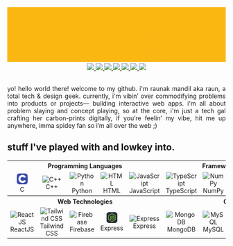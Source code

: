 <img src="https://github.com/raunnieo/raunnieo/blob/main/raunnieo.gif" alt="“hey, its raun here, welcome to my github” " title="“hey, its raun here, welcome to my github” "/>
<div align="justify">
<div align="center">
  <a href="https://www.linkedin.com/in/raunakmandil">
  <img src="https://img.shields.io/badge/Linkedin-%230d1117.svg?style=for-the-badge&logo=Linkedin&logoColor=%231DA1F2">
  </a>
  <a href="https://leetcode.com/u/raunnieo/">
  <img src="https://img.shields.io/badge/LeetCode-%230d1117?style=for-the-badge&logo=LeetCode&logoColor=FFA116">
  </a>
  <a href="https://auth.geeksforgeeks.org/user/raunnieo">
  <img src="https://img.shields.io/badge/GeeksforGeeks-%230d1117?style=for-the-badge&logo=geeksforgeeks&logoColor=298D46">
  </a>
  <a href="https://www.instagram.com/raunnieo">
  <img src="https://img.shields.io/badge/Instagram-%230d1117.svg?style=for-the-badge&logo=Instagram&logoColor=%23E4405F">
  </a>
  <a href="https://www.youtube.com/@raunnieo">
  <img src="https://img.shields.io/badge/YouTube-%230d1117?style=for-the-badge&logo=youtube&logoColor=FF0000">
  </a>
  <a href="mailto:raunak.raagee@gmail.com">
  <img src="https://img.shields.io/badge/Email-%230d1117?style=for-the-badge&logo=gmail&logoColor=D14836">
  </a>
  <a href="https://www.duolingo.com/profile/raunnieo">
  <img src="https://img.shields.io/badge/Duolingo-%230d1117?style=for-the-badge&logo=duolingo&logoColor=58CC02">
  </a>
  </div>
  <br>

  yo! hello world there! welcome to my github. i'm raunak mandil aka raun, a total tech & design geek. currently, i'm vibin’ over commodifying problems into products or projects— building interactive web apps. i'm all about problem slaying and concept playing, so at the core, i'm just a tech gal crafting her carbon-prints digitally, if you’re feelin’ my vibe, hit me up anywhere, imma spidey fan so i’m all over the web ;)  

## stuff I've played with and lowkey into.

<table align = center>
  <!-- Programming Languages -->
  <tr>
    <th colspan="5" align="center">Programming Languages</th>
    <th colspan="5" align="center">Frameworks and Libraries</th>
  </tr>
  <tr>
    <td align="center" width="25">
      <img src="https://github.com/tandpfun/skill-icons/blob/main/icons/C.svg" alt="C++" width="25" height="25" />
      <br>C
    </td>
    <td align="center" width="25">
      <img src="https://techstack-generator.vercel.app/cpp-icon.svg" alt="C++" width="25" height="25" />
      <br>C++
    </td>
    <td align="center" width="25">
      <img src="https://techstack-generator.vercel.app/python-icon.svg" alt="Python" width="25" height="25" />
      <br>Python
    </td>
    <td align="center" width="25">
      <img src="https://skillicons.dev/icons?i=html" alt="HTML" width="25" height="25" />
      <br>HTML
    </td>
    <td align="center" width="25">
      <img src="https://skillicons.dev/icons?i=javascript" alt="JavaScript" width="25" height="25" />
      <br>JavaScript
    </td>
    <td align="center" width="25">
      <img src="https://skillicons.dev/icons?i=typescript" alt="TypeScript" width="25" height="25" />
      <br>TypeScript
    </td>
        <td align="center" width="25">
      <img src="https://github.com/marwin1991/profile-technology-icons/assets/76012086/4ec200c2-acdf-4c42-b419-cd49cba3d09f" alt="NumPy" width="25" height="25" />
      <br>NumPy
    </td>
    <td align="center" width="25">
      <img src="https://github.com/marwin1991/profile-technology-icons/assets/76012086/24b02d77-2f28-43c7-b5d6-e15e3395851b" alt="Pandas" width="25" height="25" />
      <br>Pandas
    </td>
    <td align="center" width="25">
      <img src="https://upload.wikimedia.org/wikipedia/commons/8/84/Matplotlib_icon.svg" alt="Matplotlib" width="25" height="25" />
      <br>Matplotlib
    </td>
    <td align="center" width="25">
      <img src="https://github.com/marwin1991/profile-technology-icons/assets/76012086/cbaed680-d3a4-4693-9de6-23cdf5345928" alt="PyGame" width="25" height="25" />
      <br>PyGame
    </td>
    <td align="center" width="25">
      <img src="https://user-images.githubusercontent.com/25181517/183914128-3fc88b4a-4ac1-40e6-9443-9a30182379b7.png" alt="Jupyter" width="25" height="25" />
      <br>Jupyter
    </td>
  </tr>

  <!-- Web Technologies -->
  <tr>
    <th colspan="5" align="center">Web Technologies</th>
    <th colspan="5" align="center">Other Tools</th>
  </tr>
  <tr>
    <td align="center" width="25">
      <img src="https://skillicons.dev/icons?i=react" alt="ReactJS" width="25" height="25" />
      <br>ReactJS
    </td>
    <td align="center" width="25">
      <img src="https://skillicons.dev/icons?i=tailwind" alt="Tailwind CSS" width="25" height="25" />
      <br>Tailwind CSS
    </td>
    <td align="center" width="25">
      <img src="https://skillicons.dev/icons?i=firebase" alt="Firebase" width="25" height="25" />
      <br>Firebase
    </td>
    <td align="center" width="25">
      <img src="https://github.com/tandpfun/skill-icons/blob/main/icons/NodeJS-Dark.svg" alt="NodeJs" width="25" height="25" />
      <br>Express
    </td>
    <td align="center" width="25">
      <img src="https://skillicons.dev/icons?i=express" alt="Express" width="25" height="25" />
      <br>Express
    </td>
    <td align="center" width="25">
      <img src="https://skillicons.dev/icons?i=mongodb" alt="MongoDB" width="25" height="25" />
      <br>MongoDB
    </td>
    <td align="center" width="25">
      <img src="https://skillicons.dev/icons?i=mysql" alt="MySQL" width="25" height="25" />
      <br>MySQL
    </td>
    <td align="center" width="25">
      <img src="https://skillicons.dev/icons?i=notion" alt="Notion" width="25" height="25" />
      <br>Notion
    </td>
    <td align="center" width="25">
      <img src="https://skillicons.dev/icons?i=git" alt="Git" width="25" height="25" />
      <br>Git
    </td>
    <td align="center" width="25">
      <img src="https://skillicons.dev/icons?i=vercel" alt="Vercel" width="25" height="25" />
      <br>Vercel
    </td>
    <td align="center" width="25">
      <img src="https://skillicons.dev/icons?i=vscode" alt="VS Code" width="25" height="25" />
      <br>VS Code
    </td>
  </tr>
</table>




<p align="center"><img src="https://komarev.com/ghpvc/?username=raunnieo&style=flat-square&color=%230d1117" alt=""></p>

</div>
